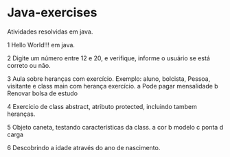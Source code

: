 # Java-exercises
Atividades resolvidas em java.

1 Hello World!!! em java.

2 Digite um número entre 12 e 20, e verifique, informe o usuário se está correto ou não.

3 Aula sobre heranças com exercício. Exemplo: aluno, bolcista, Pessoa, visitante e class main com herança exercício.
    a Pode pagar mensalidade
    b Renovar bolsa de estudo

4 Exercício de class abstract, atributo protected, incluindo tambem heranças.

5 Objeto caneta, testando características da class.
    a cor
    b modelo
    c ponta
    d carga

6 Descobrindo a idade através do ano de nascimento.
